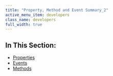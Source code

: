 ```yaml
---
title: "Property, Method and Event Summary_2"
active_menu_item: developers
class_name: developers
full_width: true
---
```



## In This Section:

 - [Properties](/developers/user-guide/product-guide/advanced-important-widgets/circle-menu-widget/property-method-and-event-summary-2/properties3-2)
 - [Events](/developers/user-guide/product-guide/advanced-important-widgets/circle-menu-widget/property-method-and-event-summary-2/events2-2)
 - [Methods](/developers/user-guide/product-guide/advanced-important-widgets/circle-menu-widget/property-method-and-event-summary-2/methods2-2)

